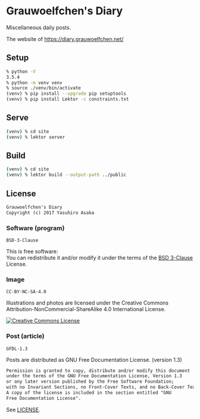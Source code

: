 # Grauwoelfchen's Diary

Miscellaneous daily posts.

The website of https://diary.grauwoelfchen.net/


## Setup

```zsh
% python -V
3.5.4
% python -m venv venv
% source ./venv/bin/activate
(venv) % pip install --upgrade pip setuptools
(venv) % pip install Lektor -c constraints.txt
```

## Serve

```zsh
(venv) % cd site
(venv) % lektor server
```


## Build

```zsh
(venv) % cd site
(venv) % lektor build --output-path ../public
```


## License

```txt
Grauwoelfchen's Diary
Copyright (c) 2017 Yasuhiro Asaka
```

### Software (program)

`BSD-3-Clause`

This is free software:  
You can redistribute it and/or modify it under the terms of
the [BSD 3-Clause](
https://opensource.org/licenses/BSD-3-Clause) License.

### Image

`CC-BY-NC-SA-4.0`

Illustrations and photos are licensed under the
Creative Commons Attribution-NonCommercial-ShareAlike 4.0 International
License.

[![Creative Commons License](
https://i.creativecommons.org/l/by-nc-sa/4.0/88x31.png)](
http://creativecommons.org/licenses/by-nc-sa/4.0/)

### Post (article)

`GFDL-1.3`

Posts are distributed as GNU Free Documentation License. (version 1.3)

```txt
Permission is granted to copy, distribute and/or modify this document
under the terms of the GNU Free Documentation License, Version 1.3
or any later version published by the Free Software Foundation;
with no Invariant Sections, no Front-Cover Texts, and no Back-Cover Texts.
A copy of the license is included in the section entitled "GNU
Free Documentation License".
```

See [LICENSE](LICENSE).
